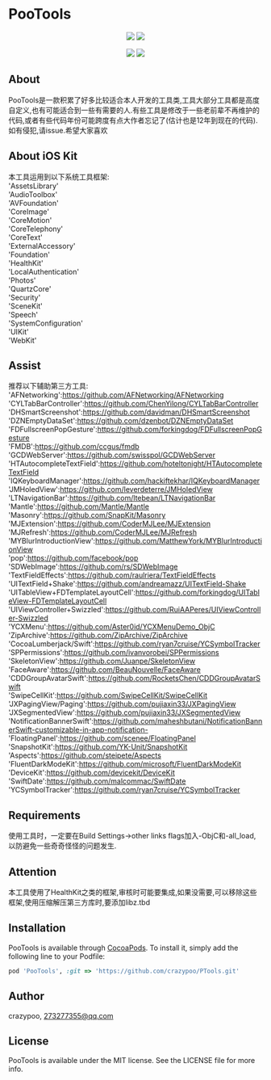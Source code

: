 # PooTools

<p align="center">
<!--<a href=""><img src="https://img.shields.io/cocoapods/v/PooTools.svg"></a>-->
<a href=""><img src="https://img.shields.io/cocoapods/p/PooTools.svg"></a>
<a href=""><img src="https://img.shields.io/badge/platform-iOS%2010.0%2B-ff69b5152950834.svg"></a>
</p>
<p align="center">
<a href="https://twitter.com/crazypeepoo"><img src="https://img.shields.io/twitter/url/http/shields.io.svg?style=social&maxAge=2592000"></a>
<a href="https://weibo.com/273277355"><img src="https://img.shields.io/badge/weibo-@雀屎桑-red.svg?style=plastic"></a>
</p>

## About

PooTools是一款积累了好多比较适合本人开发的工具类,工具大部分工具都是高度自定义,也有可能适合到一些有需要的人.有些工具是修改于一些老前辈不再维护的代码,或者有些代码年份可能跨度有点大作者忘记了(估计也是12年到现在的代码).如有侵犯,请issue.希望大家喜欢

## About iOS Kit
本工具运用到以下系统工具框架:</br>
'AssetsLibrary'</br>
'AudioToolbox'</br>
'AVFoundation'</br>
'CoreImage'</br>
'CoreMotion'</br>
'CoreTelephony'</br>
'CoreText'</br>
'ExternalAccessory'</br>
'Foundation'</br>
'HealthKit'</br>
'LocalAuthentication'</br>
'Photos'</br>
'QuartzCore'</br>
'Security'</br>
'SceneKit'</br>
'Speech'</br>
'SystemConfiguration'</br>
'UIKit'</br>
'WebKit'</br>

## Assist

推荐以下辅助第三方工具:</br>
'AFNetworking':https://github.com/AFNetworking/AFNetworking</br>
'CYLTabBarController':https://github.com/ChenYilong/CYLTabBarController</br>
'DHSmartScreenshot':https://github.com/davidman/DHSmartScreenshot</br>
'DZNEmptyDataSet':https://github.com/dzenbot/DZNEmptyDataSet</br>
'FDFullscreenPopGesture':https://github.com/forkingdog/FDFullscreenPopGesture</br>
'FMDB':https://github.com/ccgus/fmdb</br>
'GCDWebServer':https://github.com/swisspol/GCDWebServer</br>
'HTAutocompleteTextField':https://github.com/hoteltonight/HTAutocompleteTextField</br>
'IQKeyboardManager':https://github.com/hackiftekhar/IQKeyboardManager</br>
'JMHoledView':https://github.com/leverdeterre/JMHoledView</br>
'LTNavigationBar':https://github.com/ltebean/LTNavigationBar</br>
'Mantle':https://github.com/Mantle/Mantle</br>
'Masonry':https://github.com/SnapKit/Masonry</br>
'MJExtension':https://github.com/CoderMJLee/MJExtension</br>
'MJRefresh':https://github.com/CoderMJLee/MJRefresh</br>
'MYBlurIntroductionView':https://github.com/MatthewYork/MYBlurIntroductionView</br>
'pop':https://github.com/facebook/pop</br>
'SDWebImage':https://github.com/rs/SDWebImage</br>
'TextFieldEffects':https://github.com/raulriera/TextFieldEffects</br>
'UITextField+Shake':https://github.com/andreamazz/UITextField-Shake</br>
'UITableView+FDTemplateLayoutCell':https://github.com/forkingdog/UITableView-FDTemplateLayoutCell</br>
'UIViewController+Swizzled':https://github.com/RuiAAPeres/UIViewController-Swizzled</br>
'YCXMenu':https://github.com/Aster0id/YCXMenuDemo_ObjC</br>
'ZipArchive':https://github.com/ZipArchive/ZipArchive</br>
'CocoaLumberjack/Swift':https://github.com/ryan7cruise/YCSymbolTracker</br>
'SPPermissions':https://github.com/ivanvorobei/SPPermissions</br>
'SkeletonView':https://github.com/Juanpe/SkeletonView</br>
'FaceAware':https://github.com/BeauNouvelle/FaceAware</br>
'CDDGroupAvatarSwift':https://github.com/RocketsChen/CDDGroupAvatarSwift</br>
'SwipeCellKit':https://github.com/SwipeCellKit/SwipeCellKit</br>
'JXPagingView/Paging':https://github.com/pujiaxin33/JXPagingView</br>
'JXSegmentedView':https://github.com/pujiaxin33/JXSegmentedView</br>
'NotificationBannerSwift':https://github.com/maheshbutani/NotificationBannerSwift-customizable-in-app-notification-</br>
'FloatingPanel':https://github.com/scenee/FloatingPanel</br>
'SnapshotKit':https://github.com/YK-Unit/SnapshotKit</br>
'Aspects':https://github.com/steipete/Aspects</br>
'FluentDarkModeKit':https://github.com/microsoft/FluentDarkModeKit</br>
'DeviceKit':https://github.com/devicekit/DeviceKit</br>
'SwiftDate':https://github.com/malcommac/SwiftDate</br>
'YCSymbolTracker':https://github.com/ryan7cruise/YCSymbolTracker</br>
## Requirements

使用工具时，一定要在Build Settings->other links flags加入-ObjC和-all_load,以防避免一些奇奇怪怪的问题发生.

## Attention

本工具使用了HealthKit之类的框架,审核时可能要集成,如果没需要,可以移除这些框架,使用压缩解压第三方库时,要添加libz.tbd

## Installation

PooTools is available through [CocoaPods](https://cocoapods.org). To install
it, simply add the following line to your Podfile:

```ruby
pod 'PooTools', :git => 'https://github.com/crazypoo/PTools.git'
```

## Author

crazypoo, 273277355@qq.com

## License

PooTools is available under the MIT license. See the LICENSE file for more info.
